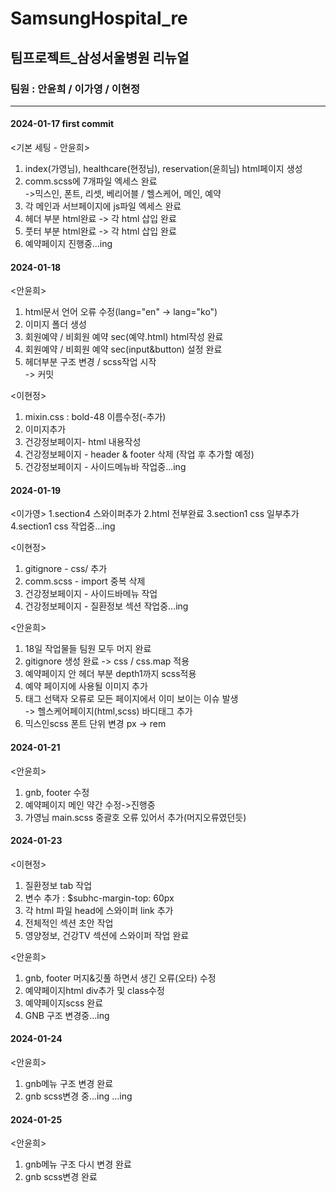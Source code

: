 # SamsungHospital_re

## 팀프로젝트\_삼성서울병원 리뉴얼

### 팀원 : 안윤희 / 이가영 / 이현정

---

#### 2024-01-17 first commit

<기본 세팅 - 안윤희>

1. index(가영님), healthcare(현정님), reservation(윤희님) html페이지 생성
2. comm.scss에 7개파일 엑세스 완료  
   ->믹스인, 폰트, 리셋, 베리어블 / 헬스케어, 메인, 예약
3. 각 메인과 서브페이지에 js파일 엑세스 완료
4. 헤더 부분 html완료 -> 각 html 삽입 완료
5. 풋터 부분 html완료 -> 각 html 삽입 완료
6. 예약페이지 진행중...ing

#### 2024-01-18

<안윤희>

1. html문서 언어 오류 수정(lang="en" -> lang="ko")
2. 이미지 폴더 생성
3. 회원예약 / 비회원 예약 sec(예약.html) html작성 완료
4. 회원예약 / 비회원 예약 sec(input&button) 설정 완료
5. 헤더부분 구조 변경 / scss작업 시작  
   -> 커밋

<이현정>

1. mixin.css : bold-48 이름수정(-추가)
2. 이미지추가
3. 건강정보페이지- html 내용작성
4. 건강정보페이지 - header & footer 삭제 (작업 후 추가할 예정)
5. 건강정보페이지 - 사이드메뉴바 작업중...ing

#### 2024-01-19

<이가영>
1.section4 스와이퍼추가
2.html 전부완료
3.section1 css 일부추가
4.section1 css 작업중...ing

<이현정>

1. gitignore - css/ 추가
2. comm.scss - import 중복 삭제
3. 건강정보페이지 - 사이드바메뉴 작업
4. 건강정보페이지 - 질환정보 섹션 작업중...ing

<안윤희>

1. 18일 작업물들 팀원 모두 머지 완료
2. gitignore 생성 완료 -> css / css.map 적용
3. 예약페이지 안 헤더 부분 depth1까지 scss적용
4. 예약 페이지에 사용될 이미지 추가
5. 태그 선택자 오류로 모든 페이지에서 이미 보이는 이슈 발생  
   -> 헬스케어페이지(html,scss) 바디태그 추가
6. 믹스인scss 폰트 단위 변경 px -> rem

#### 2024-01-21

<안윤희>

1. gnb, footer 수정
2. 예약페이지 메인 약간 수정->진행중
3. 가영님 main.scss 중괄호 오류 있어서 추가(머지오류였던듯)



#### 2024-01-23  
  
<이현정>  

1. 질환정보 tab 작업
2. 변수 추가 : $subhc-margin-top: 60px
3. 각 html 파일 head에 스와이퍼 link 추가
4. 전체적인 섹션 초안 작업
5. 영양정보, 건강TV 섹션에 스와이퍼 작업 완료

<안윤희>  

1. gnb, footer 머지&깃풀 하면서 생긴 오류(오타) 수정  
2. 예약페이지html div추가 및 class수정  
3. 예약페이지scss 완료  
4. GNB 구조 변경중...ing


#### 2024-01-24  
  
<안윤희>  
  
1. gnb메뉴 구조 변경 완료  
2. gnb scss변경 중...ing ...ing

#### 2024-01-25  

<안윤희>  

1. gnb메뉴 구조 다시 변경 완료
2. gnb scss변경 완료
